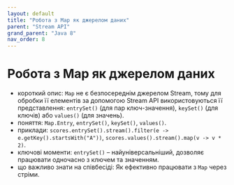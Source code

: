 ```yaml
---
layout: default
title: "Робота з Map як джерелом даних"
parent: "Stream API"
grand_parent: "Java 8"
nav_order: 8
---
```


# Робота з Map як джерелом даних

*   короткий опис: `Map` не є безпосереднім джерелом Stream, тому для обробки її елементів за допомогою Stream API використовуються її представлення: `entrySet()` (для пар ключ-значення), `keySet()` (для ключів) або `values()` (для значень).
*   поняття: `Map.Entry`, `entrySet()`, `keySet()`, `values()`.
*   приклади: `scores.entrySet().stream().filter(e -> e.getKey().startsWith("A"))`, `scores.values().stream().map(v -> v * 2)`.
*   ключові моменти: `entrySet()` – найуніверсальніший, дозволяє працювати одночасно з ключем та значенням.
*   що важливо знати на співбесіді: Як ефективно працювати з `Map` через стріми.
